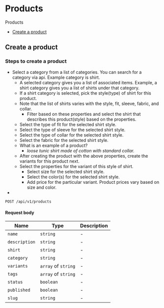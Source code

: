 # Products

Products

- [Create a product](#create-a-product)

## Create a product

### Steps to create a product

- Select a category from a list of categories. You can search for a category via api. Example category is shirt.
  - A selected category gives you a list of associated items. Example, a shirt category gives you a list of shirts under that category.
  - If a shirt category is selected, pick the style(type) of shirt for this product.
  - Note that the list of shirts varies with the style, fit, sleeve, fabric, and collar.
    - Filter based on these properties and select the shirt that describes this product(style) based on the properties.
  - Select the type of fit for the selected shirt style.
  - Select the type of sleeve for the selected shirt style.
  - Select the type of collar for the selected shirt style.
  - Select the fabric for the selected shirt style.
  - What is an example of a product?
    - *loose tunic shirt made of cotton with standard collar.*
  - After creating the product with the above properties, create the variants for this product next.
  - Select the properties for the variant of this style of shirt.
    - Select size for the selected shirt style.
    - Select the color(s) for the selected shirt style.
    - Add price for the particular variant. Product prices vary based on size and color.
-

```bash
POST /api/v1/products
```

#### Request body

| Name                  | Type                | Description                               |
| --------------------- | ------------------- | ----------------------------------------- |
| `name`                | `string`            | -                                         |
| `description`         | `string`            | -                                         |
| `shirt`               | `string`            | -                                         |
| `category`            | `string`            | -                                         |
| `variants`            | `array` of `string` | -                                         |
| `tags`                | `array` of `string` | -                                         |
| `status`              | `boolean`           | -                                         |
| `published`           | `boolean`           | -                                         |
| `slug`                | `string`            | -                                         |
